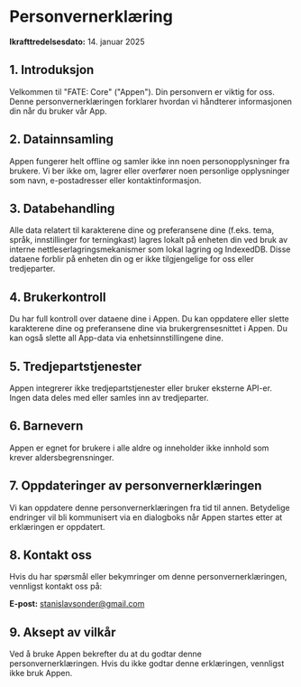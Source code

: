 # Personvernerklæring

**Ikrafttredelsesdato:** 14. januar 2025

## 1. Introduksjon

Velkommen til "FATE: Core" ("Appen"). Din personvern er viktig for oss. Denne personvernerklæringen forklarer hvordan vi håndterer informasjonen din når du bruker vår App.

## 2. Datainnsamling

Appen fungerer helt offline og samler ikke inn noen personopplysninger fra brukere. Vi ber ikke om, lagrer eller overfører noen personlige opplysninger som navn, e-postadresser eller kontaktinformasjon.

## 3. Databehandling

Alle data relatert til karakterene dine og preferansene dine (f.eks. tema, språk, innstillinger for terningkast) lagres lokalt på enheten din ved bruk av interne nettleserlagringsmekanismer som lokal lagring og IndexedDB. Disse dataene forblir på enheten din og er ikke tilgjengelige for oss eller tredjeparter.

## 4. Brukerkontroll

Du har full kontroll over dataene dine i Appen. Du kan oppdatere eller slette karakterene dine og preferansene dine via brukergrensesnittet i Appen. Du kan også slette all App-data via enhetsinnstillingene dine.

## 5. Tredjepartstjenester

Appen integrerer ikke tredjepartstjenester eller bruker eksterne API-er. Ingen data deles med eller samles inn av tredjeparter.

## 6. Barnevern

Appen er egnet for brukere i alle aldre og inneholder ikke innhold som krever aldersbegrensninger.

## 7. Oppdateringer av personvernerklæringen

Vi kan oppdatere denne personvernerklæringen fra tid til annen. Betydelige endringer vil bli kommunisert via en dialogboks når Appen startes etter at erklæringen er oppdatert.

## 8. Kontakt oss

Hvis du har spørsmål eller bekymringer om denne personvernerklæringen, vennligst kontakt oss på:

**E-post:** [stanislavsonder@gmail.com](mailto:stanislavsonder@gmail.com)

## 9. Aksept av vilkår

Ved å bruke Appen bekrefter du at du godtar denne personvernerklæringen. Hvis du ikke godtar denne erklæringen, vennligst ikke bruk Appen.

